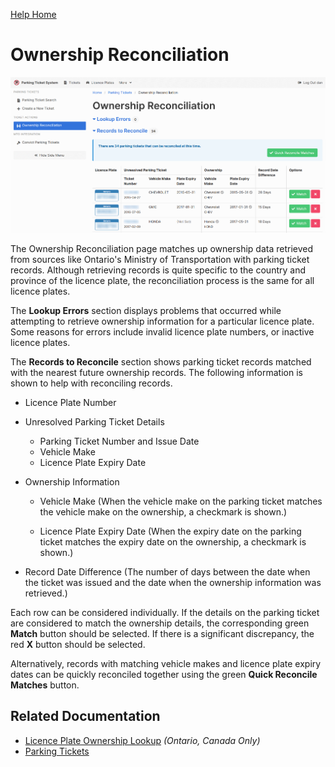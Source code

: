 [Help Home](readme.md)

# Ownership Reconciliation

![Parking Ticket Remarks and Statuses](images/tickets-ownershipReconciliation.png)

The Ownership Reconciliation page matches up ownership data retrieved from sources like
Ontario's Ministry of Transportation with parking ticket records.
Although retrieving records is quite specific to the country and province of the licence plate,
the reconciliation process is the same for all licence plates.

The **Lookup Errors** section displays problems that occurred while attempting
to retrieve ownership information for a particular licence plate.
Some reasons for errors include invalid licence plate numbers, or inactive licence plates.

The **Records to Reconcile** section shows parking ticket records
matched with the nearest future ownership records.
The following information is shown to help with reconciling records.

- Licence Plate Number

- Unresolved Parking Ticket Details
  - Parking Ticket Number and Issue Date
  - Vehicle Make
  - Licence Plate Expiry Date

- Ownership Information

  - Vehicle Make
    (When the vehicle make on the parking ticket matches the vehicle make on the ownership,
      a checkmark is shown.)

  - Licence Plate Expiry Date
    (When the expiry date on the parking ticket matches the expiry date on the ownership,
      a checkmark is shown.)

- Record Date Difference
  (The number of days between the date when the ticket was issued
    and the date when the ownership information was retrieved.)

Each row can be considered individually.
If the details on the parking ticket are considered to match the ownership details,
the corresponding green **Match** button should be selected.
If there is a significant discrepancy, the red **X** button should be selected.

Alternatively, records with matching vehicle makes and licence plate expiry dates
can be quickly reconciled together using the green **Quick Reconcile Matches** button.


## Related Documentation

- [Licence Plate Ownership Lookup](platesOntario-ownershipLookup.md) *(Ontario, Canada Only)*
- [Parking Tickets](tickets.md)
